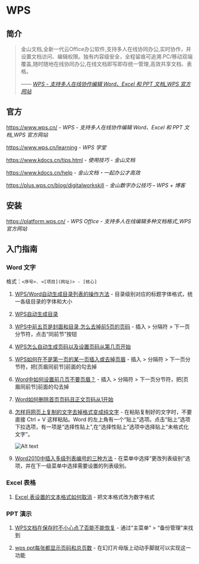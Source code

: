 # WPS

## 简介

> 金山文档,全新一代云Office办公软件,支持多人在线协同办公,实时协作，并设置文档访问、编辑权限。独有内容级安全，全程留痕可追溯.PC/移动双端覆盖,随时随地在线协同办公,在线文档即写即存统一管理,高效共享文档、表格。
>
> <cite>—— [WPS - 支持多人在线协作编辑 Word、Excel 和 PPT 文档_WPS 官方网站](https://www.wps.cn/)</cite>

## 官方

https://www.wps.cn/ - *WPS - 支持多人在线协作编辑 Word、Excel 和 PPT 文档_WPS 官方网站*

https://www.wps.cn/learning - *WPS 学堂*

https://www.kdocs.cn/tips.html - *使用技巧 - 金山文档*

https://www.kdocs.cn/help - *金山文档・一起办公才高效*

https://plus.wps.cn/blog/digitalworkskill - *金山数字办公技巧 – WPS + 博客*

## 安装

https://platform.wps.cn/ - *WPS Office - 支持多人在线编辑多种文档格式_WPS 官方网站*

## 入门指南

### Word 文字

格式：`<序号>. <[项目](网址)> - [核心]`

1. [WPS/Word自动生成目录列表的操作方法](https://jingyan.baidu.com/album/925f8cb817a249c0dde0568e.html) - 目录级别对应的标题字体格式，统一各级目录的字体和大小

2. [WPS自动生成目录](http://jingyan.baidu.com/article/ff42efa960a9b3c19e22029d.html)

3. [WPS中前五页是封面和目录,怎么去掉前5页的页码](https://zhidao.baidu.com/question/267356360.html) - 插入 > 分隔符 > 下一页分节符，点击“同前节”按钮

4. [WPS怎么自动生成页码以及设置页码从第几页开始](http://jingyan.baidu.com/article/5553fa82eee2c265a2393408.html)

5. [WPS如何在不是第一页的某一页插入或去掉页眉](https://jingyan.baidu.com/album/a3f121e4f9383cfc9052bba3.html) - 插入 > 分隔符 > 下一页分节符，把[页眉同前节]前面的勾去掉

6. [Word中如何设置前几页不要页眉？](http://jingyan.baidu.com/article/47a29f2432d813c0142399b9.html) - 插入 > 分隔符 > 下一页分节符，把[页眉同前节]前面的勾去掉

7. [Word如何删除首页页码且正文页码从1开始](https://jingyan.baidu.com/album/d169e186493849436711d84f.html)

8. [怎样将网页上复制的文字去掉格式变成纯文字](https://jingyan.baidu.com/album/219f4bf7d7b79ede442d38e8.html) - 在粘贴复制好的文字时，不要直接 Ctrl + V 这样粘贴。Word 的左上角有一个“贴上”选项。点击“贴上”选项下拉选项，有一项是“选择性贴上”,在“选择性贴上”选项中选择贴上“未格式化文字”。

    ![Alt text](_images/wps-word-01.png)

9. [Word2010中插入多级列表编号的三种方法](https://jingyan.baidu.com/album/3ea5148901919752e61bbafe.html) - 在菜单中选择“更改列表级别”选项，并在下一级菜单中选择需要设置的列表级别。

### Excel 表格

1. [Excel 表设置的文本格式如何取消](https://zhidao.baidu.com/question/262932969.html) - 把文本格式改为数字格式

### PPT 演示

1. [WPS文档在保存时不小心点了否能不能恢复](https://zhidao.baidu.com/question/1576302337980958420.html) - 通过“主菜单” > “备份管理”来找到

2. [wps ppt每张都显示页码和总页数](https://www.kafan.cn/edu/2541084.html) - 在幻灯片母版上动动手脚就可以实现这一功能
